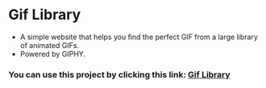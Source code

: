 # Gif Library
* A simple website that helps you find the perfect GIF from a large library of animated GIFs.
* Powered by GIPHY.

### You can use this project by clicking this link: [Gif Library](https://eddygld.github.io/gif-library/)
